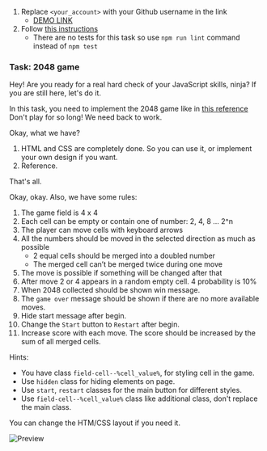 1. Replace `<your_account>` with your Github username in the link
    - [DEMO LINK](https://galinka-lozinska.github.io/js_2048_game/)
2. Follow [this instructions](https://mate-academy.github.io/layout_task-guideline/)
    - There are no tests for this task so use `npm run lint` command instead of `npm test`

### Task: 2048 game

Hey! Are you ready for a real hard check of your JavaScript skills, ninja?
If you are still here, let's do it.

In this task, you need to implement the 2048 game like in [this reference](https://play2048.co/)
Don't play for so long! We need back to work.

Okay, what we have?
1) HTML and CSS are completely done. So you can use it, or implement your own design if you want.
2) Reference.

That's all.

Okay, okay. Also, we have some rules:
1) The game field is 4 x 4
2) Each cell can be empty or contain one of number: 2, 4, 8 ... 2^n
3) The player can move cells with keyboard arrows
4) All the numbers should be moved in the selected direction as much as possible
   - 2 equal cells should be merged into a doubled number
   - The merged cell can’t be merged twice during one move
5) The move is possible if something will be changed after that
6) After move 2 or 4 appears in a random empty cell. 4 probability is 10%
7) When 2048 collected should be shown win message.
8) The `game over` message should be shown if there are no more available moves.
9) Hide start message after begin.
10) Change the `Start` button to `Restart` after begin.
11) Increase score with each move. The score should be increased by the sum of all merged cells.

Hints:
- You have class `field-cell--%cell_value%`, for styling cell in the game.
- Use `hidden` class for hiding elements on page.
- Use `start`, `restart` classes for the main button for different styles.
- Use `field-cell--%cell_value%` class like additional class, don't replace the main class.

You can change the HTM/CSS layout if you need it.

![Preview](./src/images/reference.png)
